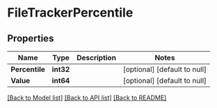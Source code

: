 # FileTrackerPercentile

## Properties
Name | Type | Description | Notes
------------ | ------------- | ------------- | -------------
**Percentile** | **int32** |  | [optional] [default to null]
**Value** | **int64** |  | [optional] [default to null]

[[Back to Model list]](../README.md#documentation-for-models) [[Back to API list]](../README.md#documentation-for-api-endpoints) [[Back to README]](../README.md)

